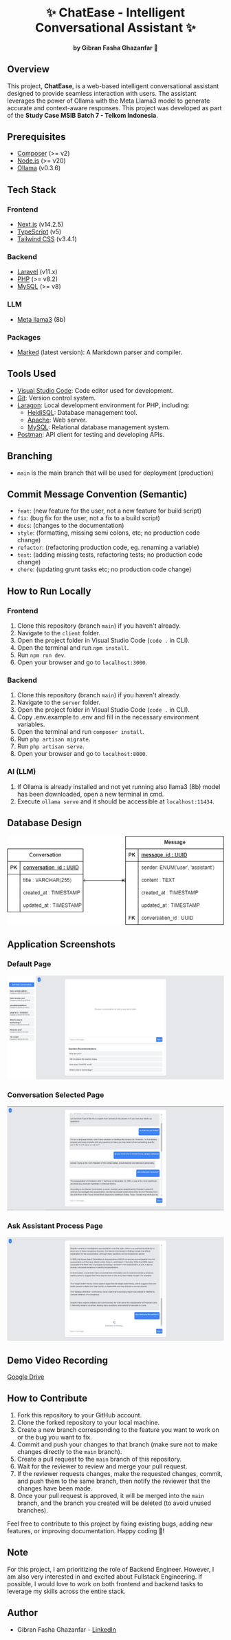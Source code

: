 # <h1 align="center"> ✨ ChatEase - Intelligent Conversational Assistant ✨ <h4 align="center"> by Gibran Fasha Ghazanfar 💫</h4> </h1>

## Overview

This project, **ChatEase**, is a web-based intelligent conversational assistant designed to provide seamless interaction with users. The assistant leverages the power of Ollama with the Meta Llama3 model to generate accurate and context-aware responses. This project was developed as part of the **Study Case MSIB Batch 7 - Telkom Indonesia**.

## Prerequisites

- [Composer](https://getcomposer.org/) (>= v2)
- [Node.js](https://nodejs.org/en) (>= v20)
- [Ollama](https://ollama.com/docs/overview) (v0.3.6)

## Tech Stack

### Frontend

- [Next.js](https://nextjs.org/docs) (v14.2.5)
- [TypeScript](https://www.typescriptlang.org/docs/) (v5)
- [Tailwind CSS](https://tailwindcss.com/docs) (v3.4.1)

### Backend

- [Laravel](https://laravel.com/docs) (v11.x)
- [PHP](https://www.php.net/docs.php) (>= v8.2)
- [MySQL](https://dev.mysql.com/doc/) (>= v8)

### LLM

- [Meta llama3](https://ollama.com/docs/overview) (8b)

### Packages

- [Marked](https://github.com/markedjs/marked) (latest version): A Markdown parser and compiler.

## Tools Used

- [Visual Studio Code](https://code.visualstudio.com/): Code editor used for development.
- [Git](https://git-scm.com/): Version control system.
- [Laragon](https://laragon.org/): Local development environment for PHP, including:
  - [HeidiSQL](https://www.heidisql.com/): Database management tool.
  - [Apache](https://httpd.apache.org/): Web server.
  - [MySQL](https://dev.mysql.com/downloads/mysql/): Relational database management system.
- [Postman](https://www.postman.com/): API client for testing and developing APIs.

## Branching

-   `main` is the main branch that will be used for deployment (production)

## Commit Message Convention (Semantic)

-   `feat`: (new feature for the user, not a new feature for build script)
-   `fix`: (bug fix for the user, not a fix to a build script)
-   `docs`: (changes to the documentation)
-   `style`: (formatting, missing semi colons, etc; no production code change)
-   `refactor`: (refactoring production code, eg. renaming a variable)
-   `test`: (adding missing tests, refactoring tests; no production code change)
-   `chore`: (updating grunt tasks etc; no production code change)

## How to Run Locally

### Frontend

1. Clone this repository (branch `main`) if you haven't already.
2. Navigate to the `client` folder.
3. Open the project folder in Visual Studio Code (`code .` in CLI).
4. Open the terminal and run `npm install`.
5. Run `npm run dev`.
6. Open your browser and go to `localhost:3000`.

### Backend

1. Clone this repository (branch `main`) if you haven't already.
2. Navigate to the `server` folder.
3. Open the project folder in Visual Studio Code (`code .` in CLI).
4. Copy .env.example to .env and fill in the necessary environment variables.
5. Open the terminal and run `composer install`.
6. Run `php artisan migrate`.
7. Run `php artisan serve`.
8. Open your browser and go to `localhost:8000`.

### AI (LLM)

1. If Ollama is already installed and not yet running also llama3 (8b) model has been downloaded, open a new terminal in cmd.
2. Execute `ollama serve` and it should be accessible at `localhost:11434`.

## Database Design

<img src="./docs/images-for-readme/DB_Diagram.png" alt="DB-Diagram">

## Application Screenshots

### Default Page

<img src="./docs/images-for-readme/chat-1.jpg" alt="chat-1-page">

### Conversation Selected Page

<img src="./docs/images-for-readme/chat-2.jpg" alt="chat-2-page">

### Ask Assistant Process Page

<img src="./docs/images-for-readme/chat-3.jpg" alt="chat-3-page">

## Demo Video Recording

  [Google Drive](https://drive.google.com/file/d/1gkpTcSuWqUyzV4yX6F6_cM1vsJc3TQ3h/view?usp=sharing)

## How to Contribute

1. Fork this repository to your GitHub account.
2. Clone the forked repository to your local machine.
3. Create a new branch corresponding to the feature you want to work on or the bug you want to fix.
4. Commit and push your changes to that branch (make sure not to make changes directly to the `main` branch).
5. Create a pull request to the `main` branch of this repository.
6. Wait for the reviewer to review and merge your pull request.
7. If the reviewer requests changes, make the requested changes, commit, and push them to the same branch, then notify the reviewer that the changes have been made.
8. Once your pull request is approved, it will be merged into the `main` branch, and the branch you created will be deleted (to avoid unused branches).

Feel free to contribute to this project by fixing existing bugs, adding new features, or improving documentation. Happy coding 🎉!

## Note

For this project, I am prioritizing the role of Backend Engineer. However, I am also very interested in and excited about Fullstack Engineering. If possible, I would love to work on both frontend and backend tasks to leverage my skills across the entire stack.

## Author

-   Gibran Fasha Ghazanfar - [LinkedIn](https://www.linkedin.com/in/gibran-fasha-ghazanfar-22035319b/)